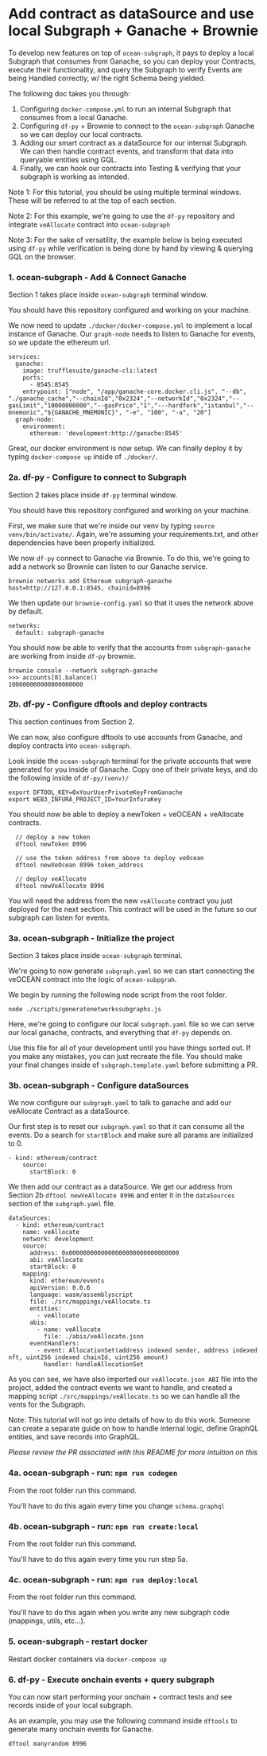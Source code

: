 # Add contract as dataSource and use local Subgraph + Ganache + Brownie 
To develop new features on top of `ocean-subgraph`, it pays to deploy a local Subgraph that consumes from Ganache, so you can deploy your Contracts, execute their functionality, and query the Subgraph to verify Events are being Handled correctly, w/ the right Schema being yielded.  
  
The following doc takes you through:  
1. Configuring `docker-compose.yml` to run an internal Subgraph that consumes from a local Ganache.
2. Configuring `df-py` + Brownie to connect to the `ocean-subgraph` Ganache so we can deploy our local contracts.
3. Adding our smart contract as a dataSource for our internal Subgraph. We can then handle contract events, and transform that data into queryable entities using GQL.
4. Finally, we can hook our contracts into Testing & verifying that your subgraph is working as intended.  
  
Note 1: For this tutorial, you should be using multiple terminal windows. These will be referred to at the top of each section.

Note 2: For this example, we're going to use the `df-py` repository and integrate `veAllocate` contract into `ocean-subgraph`

Note 3: For the sake of versatility, the example below is being executed using `df-py` while verification is being done by hand by viewing & querying GQL on the browser.
  
### 1. ocean-subgraph - Add & Connect Ganache
Section 1 takes place inside `ocean-subgraph` terminal window.

You should have this repository configured and working on your machine.

We now need to update `./docker/docker-compose.yml` to implement a local instance of Ganache. Our `graph-node` needs to listen to Ganache for events, so we update the ethereum url.
```
services:
  ganache:
    image: trufflesuite/ganache-cli:latest
    ports:
      - 8545:8545
    entrypoint: ["node", "/app/ganache-core.docker.cli.js", "--db", "./ganache_cache","--chainId","0x2324","--networkId","0x2324","--gasLimit","10000000000","--gasPrice","1","---hardfork","istanbul","--mnemonic","${GANACHE_MNEMONIC}", "-e", "100", "-a", "20"]
  graph-node:
    environment:
      ethereum: 'development:http://ganache:8545'
```

Great, our docker environment is now setup. We can finally deploy it by typing `docker-compose up` inside of `./docker/`.

### 2a. df-py - Configure to connect to Subgraph
Section 2 takes place inside `df-py` terminal window.

You should have this repository configured and working on your machine.

First, we make sure that we're inside our venv by typing `source venv/bin/activate/`. Again, we're assuming your requirements.txt, and other dependencies have been properly initialized.

We now `df-py` connect to Ganache via Brownie. To do this, we're going to add a network so Brownie can listen to our Ganache service.
```
brownie networks add Ethereum subgraph-ganache host=http://127.0.0.1:8545, chainid=8996
```

We then update our `brownie-config.yaml` so that it uses the network above by default.
```
networks:
  default: subgraph-ganache
```

You should now be able to verify that the accounts from `subgraph-ganache` are working from inside `df-py` brownie.
```
brownie console --network subgraph-ganache
>>> accounts[0].balance()
100000000000000000000
```

### 2b. df-py - Configure dftools and deploy contracts
This section continues from Section 2.

We can now, also configure dftools to use accounts from Ganache, and deploy contracts into `ocean-subgraph`.

Look inside the `ocean-subgraph` terminal for the private accounts that were generated for you inside of Ganache. Copy one of their private keys, and do the following inside of `df-py/(venv)/`
```
export DFTOOL_KEY=0xYourUserPrivateKeyFromGanache
export WEB3_INFURA_PROJECT_ID=YourInfuraKey
```

You should now be able to deploy a newToken + veOCEAN + veAllocate contracts.
```
  // deploy a new token
  dftool newToken 8996
  
  // use the token address from above to deploy veOcean
  dftool newVeOcean 8996 token_address

  // deploy veAllocate
  dftool newVeAllocate 8996
```

You will need the address from the new `veAllocate` contract you just deployed for the next section. This contract will be used in the future so our subgraph can listen for events.

### 3a. ocean-subgraph - Initialize the project
Section 3 takes place inside `ocean-subgraph` terminal.

We're going to now generate `subgraph.yaml` so we can start connecting the veOCEAN contract into the logic of `ocean-subpgrah`.

We begin by running the following node script from the root folder.
```
node ./scripts/generatenetworkssubgraphs.js
```

Here, we're going to configure our local `subgraph.yaml` file so we can serve our local ganache, contracts, and everything that `df-py` depends on.

Use this file for all of your development until you have things sorted out. If you make any mistakes, you can just recreate the file. You should make your final changes inside of `subgraph.template.yaml` before submitting a PR.

### 3b. ocean-subgraph - Configure dataSources

We now configure our `subgraph.yaml` to talk to ganache and add our veAllocate Contract as a dataSource.  

Our first step is to reset our `subgraph.yaml` so that it can consume all the events. Do a search for `startBlock` and make sure all params are initialized to 0.
```
- kind: ethereum/contract
    source:
      startBlock: 0
```
  
We then add our contract as a dataSource. We get our address from Section 2b `dftool newVeAllocate 8996` and enter it in the `dataSources` section of the `subgraph.yaml` file.
```
dataSources:
  - kind: ethereum/contract
    name: veAllocate
    network: development
    source:
      address: 0x0000000000000000000000000000000
      abi: veAllocate
      startBlock: 0
    mapping:
      kind: ethereum/events
      apiVersion: 0.0.6
      language: wasm/assemblyscript
      file: ./src/mappings/veAllocate.ts
      entities:
        - veAllocate
      abis:
        - name: veAllocate
          file: ./abis/veAllocate.json
      eventHandlers:
        - event: AllocationSet(address indexed sender, address indexed nft, uint256 indexed chainId, uint256 amount)
          handler: handleAllocationSet
```

As you can see, we have also imported our `veAllocate.json ABI` file into the project, added the contract events we want to handle, and created a mapping script `./src/mappings/veAllocate.ts` so we can handle all the vents for the Subgraph.

Note: This tutorial will not go into details of how to do this work. Someone can create a separate guide on how to handle internal logic, define GraphQL entities, and save records into GraphQL.

_Please review the PR associated with this README for more intuition on this_
  
### 4a. ocean-subgraph - run: `npm run codegen`
From the root folder run this command. 

You'll have to do this again every time you change `schema.graphql`  
  
### 4b. ocean-subgraph - run: `npm run create:local`
From the root folder run this command. 

You'll have to do this again every time you run step 5a.

### 4c. ocean-subgraph - run: `npm run deploy:local`
From the root folder run this command.

You'll have to do this again when you write any new subgraph code (mappings, utils, etc...).  
  
### 5. ocean-subgraph - restart docker 
Restart docker containers via `docker-compose up`  
  
### 6. df-py - Execute onchain events + query subgraph
You can now start performing your onchain + contract tests and see records inside of your local subgraph.
  
As an example, you may use the following command inside `dftools` to generate many onchain events for Ganache.
```
dftool manyrandom 8996
```